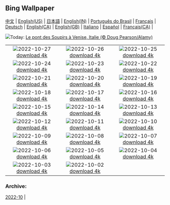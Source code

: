 ## Bing Wallpaper
[中文](README.md) |                     [English(US)](en-US.md) |                     [日本語](ja-JP.md) |                     [English(IN)](en-IN.md) |                     [Português do Brasil](pt-BR.md) |                     [Français](fr-FR.md) |                     [Deutsch](de-DE.md) |                     [English(CA)](en-CA.md) |                     [English(GB)](en-GB.md) |                     [Italiano](it-IT.md) |                     [Español](es-ES.md) |                     [Français(CA)](fr-CA.md) |                    

![](https://www.bing.com/th?id=OHR.BridgeofSighs_FR-CA1144990668_UHD.jpg&w=1000)Today: [Le pont des Soupirs à Venise, Italie (© Doug Pearson/Alamy)](https://www.bing.com/th?id=OHR.BridgeofSighs_FR-CA1144990668_UHD.jpg)

|      |      |      |
| :----: | :----: | :----: |
|![](https://www.bing.com/th?id=OHR.BrockenSpecter_FR-CA1101180405_UHD.jpg&pid=hp&w=384&h=216&rs=1&c=4)2022-10-27 [download 4k](https://www.bing.com/th?id=OHR.BrockenSpecter_FR-CA1101180405_UHD.jpg)|![](https://www.bing.com/th?id=OHR.OrcusMouth_FR-CA1010117688_UHD.jpg&pid=hp&w=384&h=216&rs=1&c=4)2022-10-26 [download 4k](https://www.bing.com/th?id=OHR.OrcusMouth_FR-CA1010117688_UHD.jpg)|![](https://www.bing.com/th?id=OHR.GuwahatiDiwali_FR-CA7148534959_UHD.jpg&pid=hp&w=384&h=216&rs=1&c=4)2022-10-25 [download 4k](https://www.bing.com/th?id=OHR.GuwahatiDiwali_FR-CA7148534959_UHD.jpg)|
|![](https://www.bing.com/th?id=OHR.Knobbelzwaan_FR-CA0910095832_UHD.jpg&pid=hp&w=384&h=216&rs=1&c=4)2022-10-24 [download 4k](https://www.bing.com/th?id=OHR.Knobbelzwaan_FR-CA0910095832_UHD.jpg)|![](https://www.bing.com/th?id=OHR.KarstMountains_FR-CA0822666075_UHD.jpg&pid=hp&w=384&h=216&rs=1&c=4)2022-10-23 [download 4k](https://www.bing.com/th?id=OHR.KarstMountains_FR-CA0822666075_UHD.jpg)|![](https://www.bing.com/th?id=OHR.SeaAngel_FR-CA7986630170_UHD.jpg&pid=hp&w=384&h=216&rs=1&c=4)2022-10-22 [download 4k](https://www.bing.com/th?id=OHR.SeaAngel_FR-CA7986630170_UHD.jpg)|
|![](https://www.bing.com/th?id=OHR.SlothDay_FR-CA3698528403_UHD.jpg&pid=hp&w=384&h=216&rs=1&c=4)2022-10-21 [download 4k](https://www.bing.com/th?id=OHR.SlothDay_FR-CA3698528403_UHD.jpg)|![](https://www.bing.com/th?id=OHR.WartburgCastle_FR-CA3775461720_UHD.jpg&pid=hp&w=384&h=216&rs=1&c=4)2022-10-20 [download 4k](https://www.bing.com/th?id=OHR.WartburgCastle_FR-CA3775461720_UHD.jpg)|![](https://www.bing.com/th?id=OHR.RioArazas_FR-CA4081546189_UHD.jpg&pid=hp&w=384&h=216&rs=1&c=4)2022-10-19 [download 4k](https://www.bing.com/th?id=OHR.RioArazas_FR-CA4081546189_UHD.jpg)|
|![](https://www.bing.com/th?id=OHR.SwedenOwl_FR-CA5457077395_UHD.jpg&pid=hp&w=384&h=216&rs=1&c=4)2022-10-18 [download 4k](https://www.bing.com/th?id=OHR.SwedenOwl_FR-CA5457077395_UHD.jpg)|![](https://www.bing.com/th?id=OHR.PrinceChristianSound_FR-CA3341695830_UHD.jpg&pid=hp&w=384&h=216&rs=1&c=4)2022-10-17 [download 4k](https://www.bing.com/th?id=OHR.PrinceChristianSound_FR-CA3341695830_UHD.jpg)|![](https://www.bing.com/th?id=OHR.NaqsheRustam_FR-CA9195443986_UHD.jpg&pid=hp&w=384&h=216&rs=1&c=4)2022-10-16 [download 4k](https://www.bing.com/th?id=OHR.NaqsheRustam_FR-CA9195443986_UHD.jpg)|
|![](https://www.bing.com/th?id=OHR.JasperMilkyWay_FR-CA8242113611_UHD.jpg&pid=hp&w=384&h=216&rs=1&c=4)2022-10-15 [download 4k](https://www.bing.com/th?id=OHR.JasperMilkyWay_FR-CA8242113611_UHD.jpg)|![](https://www.bing.com/th?id=OHR.AlaskaMoose_FR-CA8987469449_UHD.jpg&pid=hp&w=384&h=216&rs=1&c=4)2022-10-14 [download 4k](https://www.bing.com/th?id=OHR.AlaskaMoose_FR-CA8987469449_UHD.jpg)|![](https://www.bing.com/th?id=OHR.AmmoniteGraveyard_FR-CA8744953253_UHD.jpg&pid=hp&w=384&h=216&rs=1&c=4)2022-10-13 [download 4k](https://www.bing.com/th?id=OHR.AmmoniteGraveyard_FR-CA8744953253_UHD.jpg)|
|![](https://www.bing.com/th?id=OHR.TortulaMoss_FR-CA3233872122_UHD.jpg&pid=hp&w=384&h=216&rs=1&c=4)2022-10-12 [download 4k](https://www.bing.com/th?id=OHR.TortulaMoss_FR-CA3233872122_UHD.jpg)|![](https://www.bing.com/th?id=OHR.CornKernels_FR-CA3278954718_UHD.jpg&pid=hp&w=384&h=216&rs=1&c=4)2022-10-11 [download 4k](https://www.bing.com/th?id=OHR.CornKernels_FR-CA3278954718_UHD.jpg)|![](https://www.bing.com/th?id=OHR.ChukchiSea_FR-CA8617458160_UHD.jpg&pid=hp&w=384&h=216&rs=1&c=4)2022-10-10 [download 4k](https://www.bing.com/th?id=OHR.ChukchiSea_FR-CA8617458160_UHD.jpg)|
|![](https://www.bing.com/th?id=OHR.GlassOctopus_FR-CA7988023588_UHD.jpg&pid=hp&w=384&h=216&rs=1&c=4)2022-10-09 [download 4k](https://www.bing.com/th?id=OHR.GlassOctopus_FR-CA7988023588_UHD.jpg)|![](https://www.bing.com/th?id=OHR.OberbaumBridge_FR-CA4433602168_UHD.jpg&pid=hp&w=384&h=216&rs=1&c=4)2022-10-08 [download 4k](https://www.bing.com/th?id=OHR.OberbaumBridge_FR-CA4433602168_UHD.jpg)|![](https://www.bing.com/th?id=OHR.BayofBiscay_FR-CA6778308592_UHD.jpg&pid=hp&w=384&h=216&rs=1&c=4)2022-10-07 [download 4k](https://www.bing.com/th?id=OHR.BayofBiscay_FR-CA6778308592_UHD.jpg)|
|![](https://www.bing.com/th?id=OHR.FlamingoTeacher_FR-CA6708949938_UHD.jpg&pid=hp&w=384&h=216&rs=1&c=4)2022-10-06 [download 4k](https://www.bing.com/th?id=OHR.FlamingoTeacher_FR-CA6708949938_UHD.jpg)|![](https://www.bing.com/th?id=OHR.CosmicCliffs_FR-CA6658112550_UHD.jpg&pid=hp&w=384&h=216&rs=1&c=4)2022-10-05 [download 4k](https://www.bing.com/th?id=OHR.CosmicCliffs_FR-CA6658112550_UHD.jpg)|![](https://www.bing.com/th?id=OHR.Porthuis_FR-CA6573290801_UHD.jpg&pid=hp&w=384&h=216&rs=1&c=4)2022-10-04 [download 4k](https://www.bing.com/th?id=OHR.Porthuis_FR-CA6573290801_UHD.jpg)|
|![](https://www.bing.com/th?id=OHR.LotsOBalloons_FR-CA6522185069_UHD.jpg&pid=hp&w=384&h=216&rs=1&c=4)2022-10-03 [download 4k](https://www.bing.com/th?id=OHR.LotsOBalloons_FR-CA6522185069_UHD.jpg)|![](https://www.bing.com/th?id=OHR.NuitArt_FR-CA7058689696_UHD.jpg&pid=hp&w=384&h=216&rs=1&c=4)2022-10-02 [download 4k](https://www.bing.com/th?id=OHR.NuitArt_FR-CA7058689696_UHD.jpg)|

### Archive:
[2022-10](archive/fr-CA/202210/README.md) | 